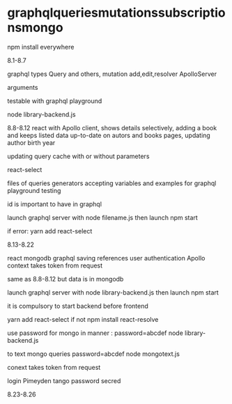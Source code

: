 # graphqlqueriesmutationssubscriptionsmongo

npm install
everywhere

8.1-8.7

graphql types Query and others, mutation add,edit,resolver
ApolloServer

arguments

testable with graphql playground

node library-backend.js

8.8-8.12
react with Apollo client, shows details selectively, adding a book and keeps listed data up-to-date on autors and books pages, updating author birth year

updating query cache with or without parameters

react-select 

files of queries generators accepting variables
and examples for graphql playground testing

id is important to have in graphql

launch graphql server with node filename.js then launch npm start

if error:
yarn add react-select

8.13-8.22

react mongodb graphql saving references
user authentication Apollo context takes token from request

same as 8.8-8.12 but data is in mongodb


launch graphql server with node library-backend.js then launch npm start

it is compulsory to start backend before frontend

yarn add react-select 
if not 
npm install react-resolve

use password for mongo in manner : 
password=abcdef node library-backend.js

to text mongo queries
password=abcdef node mongotext.js

conext takes token from request

login Pimeyden tango
password secred



8.23-8.26
